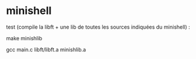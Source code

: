 # minishell

test (compile la libft + une lib de toutes les sources indiquées du minishell) :

make minishlib

gcc main.c libft/libft.a minishlib.a
